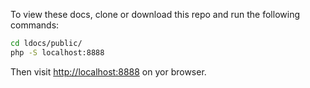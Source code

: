 To view these docs, clone or download this repo and run the following commands:

```bash
cd ldocs/public/
php -S localhost:8888
```

Then visit [http://localhost:8888](http://localhost:8888) on yor browser.
